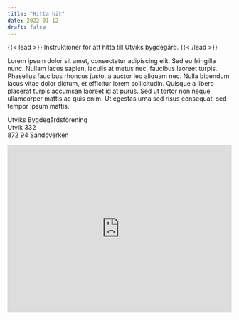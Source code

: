 ```yaml
---
title: "Hitta hit"
date: 2022-01-12
draft: false
---
```


{{< lead >}}
Instruktioner för att hitta till Utviks bygdegård.
{{< /lead >}}

Lorem ipsum dolor sit amet, consectetur adipiscing elit. Sed eu fringilla nunc. Nullam lacus sapien, iaculis at metus nec, faucibus laoreet turpis. Phasellus faucibus rhoncus justo, a auctor leo aliquam nec. Nulla bibendum lacus vitae dolor dictum, et efficitur lorem sollicitudin. Quisque a libero placerat turpis accumsan laoreet id at purus. Sed ut tortor non neque ullamcorper mattis ac quis enim. Ut egestas urna sed risus consequat, sed tempor ipsum mattis.

Utviks Bygdegårdsförening<br>
Utvik 332<br>
872 94 Sandöverken

<style>
  .google-maps {
    position: relative;
    padding-bottom: 75%; // This is the aspect ratio
    height: 0;
    overflow: hidden;
  }
  .google-maps iframe {
    position: absolute;
    top: 0;
    left: 0;
    width: 100% !important;
    height: 100% !important;
  }
</style>

<div class="google-maps">
  <iframe src="https://www.google.com/maps/embed?pb=!1m18!1m12!1m3!1d1454.8835869996685!2d17.971500779928473!3d62.83621595765374!2m3!1f0!2f0!3f0!3m2!1i1024!2i768!4f13.1!3m3!1m2!1s0x4664bd38bd860a47%3A0x7a12ad4879437c71!2sUtvik%20332%2C%20872%2094%20Sand%C3%B6verken!5e0!3m2!1sen!2sse!4v1712438711489!5m2!1sen!2sse"
          width="600"
          height="450"
          style="border:0;"
          allowfullscreen=""
          loading="lazy"
          referrerpolicy="no-referrer-when-downgrade"
  ></iframe>
</div>
